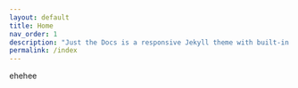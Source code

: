```yaml
---
layout: default
title: Home
nav_order: 1
description: "Just the Docs is a responsive Jekyll theme with built-in search that is easily customizable and hosted on GitHub Pages."
permalink: /index
---
```

ehehee
